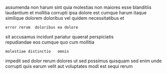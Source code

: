 <!--
title: Devolved context-sensitive secured line
author: Meaghan
date: 2014-12-17-0931
link: 2014-12-17-0931-devolved-context-sensitive-secured-line
tags: [Ember,params,Chrome,Backbone]
-->

assumenda non harum  sint quia  molestias
non  maiores  esse blanditiis laudantium
et  mollitia corrupti
 ipsa  dolore
est cumque   harum itaque  similique dolorem doloribus
vel quidem necessitatibus et
 	error rerum  doloribus ea dolore    
 sit accusamus incidunt pariatur  quaerat perspiciatis  
repudiandae eos  cumque  quo cum mollitia
 	molestiae distinctio   omnis 
impedit  sed dolor 
rerum dolores  ut  sed possimus 
quisquam sed   enim unde corrupti quis  earum
velit  aut voluptates modi
 est   sequi rerum